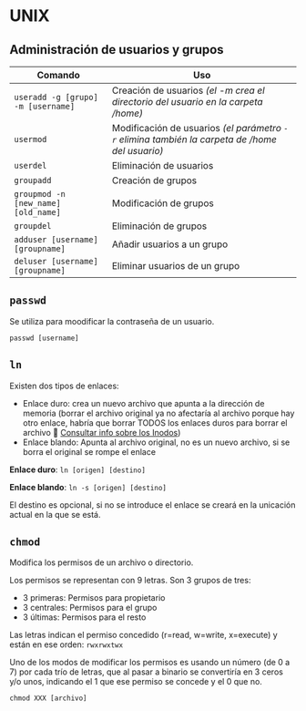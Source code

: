 # UNIX

## Administración de usuarios y grupos
| Comando | Uso |
| --- | --- |
| ```useradd -g [grupo] -m [username]``` | Creación de usuarios *(el -m crea el directorio del usuario en la carpeta /home)*|
| ```usermod``` | Modificación de usuarios *(el parámetro ```-r``` elimina también la carpeta de /home del usuario)* |
| ```userdel``` | Eliminación de usuarios |
| ```groupadd``` | Creación de grupos |
| ```groupmod -n [new_name] [old_name]``` | Modificación de grupos |
| ```groupdel``` | Eliminación de grupos |
| ```adduser [username] [groupname]``` | Añadir usuarios a un grupo |
| ```deluser [username] [groupname]``` | Eliminar usuarios de un grupo |

## ```passwd```
Se utiliza para moodificar la contraseña de un usuario.

```passwd [username]```

## ```ln```
Existen dos tipos de enlaces:
+ Enlace duro: crea un nuevo archivo que apunta a la dirección de memoria (borrar el archivo original ya no afectaría al archivo porque hay otro enlace, habría que borrar TODOS los enlaces duros para borrar el archivo :eyes: [Consultar info sobre los Inodos](https://es.wikipedia.org/wiki/Inodo))
+ Enlace blando: Apunta al archivo original, no es un nuevo archivo, si se borra el original se rompe el enlace

**Enlace duro**: ```ln [origen] [destino]```

**Enlace blando**: ```ln -s [origen] [destino]```

El destino es opcional, si no se introduce el enlace se creará en la unicación actual en la que se está.

## ```chmod```
Modifica los permisos de un archivo o directorio.

Los permisos se representan con 9 letras. Son 3 grupos de tres:
+ 3 primeras: Permisos para propietario
+ 3 centrales: Permisos para el grupo
+ 3 últimas: Permisos para el resto

Las letras indican el permiso concedido (r=read, w=write, x=execute) y están en ese orden: ```rwxrwxtwx```

Uno de los modos de modificar los permisos es usando un número (de 0 a 7) por cada trío de letras, que al pasar a binario se convertiría en 3 ceros y/o unos, indicando el 1 que ese permiso se concede y el 0 que no.
```
chmod XXX [archivo]
```

